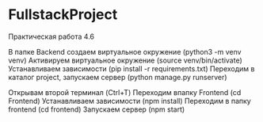 # FullstackProject
Практическая работа 4.6

В папке Backend создаем виртуальное окружение (python3 -m venv venv)
Активируем виртуальное окружение (source venv/bin/activate)
Устанавливаем зависимости (pip install -r requirements.txt)
Переходим в каталог project, запускаем сервер (python manage.py runserver)

Открывам второй терминал (Ctrl+T)
Переходим впапку Frontend (cd Frontend)
Устанавливаем зависимости (npm install)
Переходим в папку frontend (cd frontend)
Запускаем сервер (npm start)
